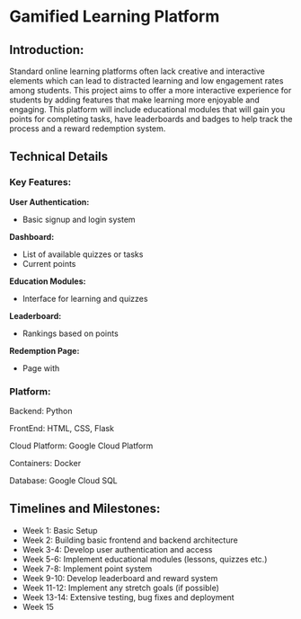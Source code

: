 # Gamified Learning Platform

## Introduction:

Standard online learning platforms often lack creative and interactive elements which can lead to distracted learning and low engagement rates among students. 
This project aims to offer a more interactive experience for students by adding features that make learning more enjoyable and engaging. This platform will include educational modules 
that will gain you points for completing tasks, have leaderboards and badges to help track the process and a reward redemption system. 

## Technical Details

### Key Features:
**User Authentication:**

- Basic signup and login system

**Dashboard:**
  -  List of available quizzes or tasks
  -  Current points

**Education Modules:**

- Interface for learning and quizzes

**Leaderboard:**
- Rankings based on points

**Redemption Page:** 

- Page with 

### Platform:

Backend: Python

FrontEnd: HTML, CSS, Flask

Cloud Platform: Google Cloud Platform

Containers: Docker

Database: Google Cloud SQL

## Timelines and Milestones:

- Week 1: Basic Setup
- Week 2: Building basic frontend and backend architecture
- Week 3-4: Develop user authentication and access
- Week 5-6: Implement educational modules (lessons, quizzes etc.)
- Week 7-8: Implement point system
- Week 9-10: Develop leaderboard and reward system
- Week 11-12: Implement any stretch goals (if possible)
- Week 13-14: Extensive testing, bug fixes and deployment
- Week 15
